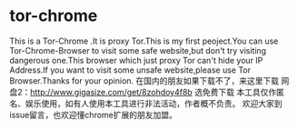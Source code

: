 # tor-chrome
This is a Tor-Chrome .It is proxy Tor.This is my first peoject.You can use Tor-Chrome-Browser to visit some safe website,but don't try visiting dangerous one.This browser which just proxy Tor can't hide your IP Address.If you want to visit some unsafe website,please use Tor Browser.Thanks for your opinion.
在国内的朋友如果下载不了，来这里下载 
网盘2：http://www.gigasize.com/get/8zohdoy4f8b
选免费下载
本工具仅作匿名、娱乐使用，如有人使用本工具进行非法活动，作者概不负责。
欢迎大家到issue留言，也欢迎懂chrome扩展的朋友加盟。

